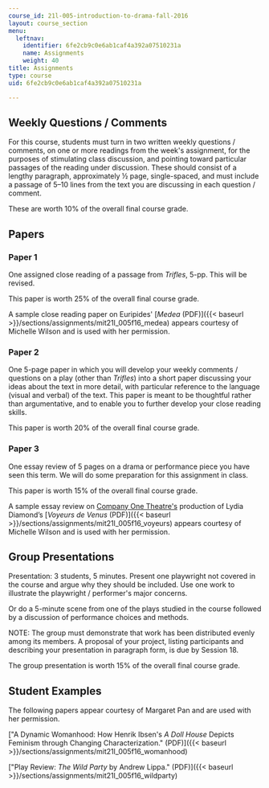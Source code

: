 ```yaml
---
course_id: 21l-005-introduction-to-drama-fall-2016
layout: course_section
menu:
  leftnav:
    identifier: 6fe2cb9c0e6ab1caf4a392a07510231a
    name: Assignments
    weight: 40
title: Assignments
type: course
uid: 6fe2cb9c0e6ab1caf4a392a07510231a

---
```


Weekly Questions / Comments
---------------------------

For this course, students must turn in two written weekly questions / comments, on one or more readings from the week's assignment, for the purposes of stimulating class discussion, and pointing toward particular passages of the reading under discussion. These should consist of a lengthy paragraph, approximately ½ page, single-spaced, and must include a passage of 5–10 lines from the text you are discussing in each question / comment.

These are worth 10% of the overall final course grade.

Papers
------

### Paper 1

One assigned close reading of a passage from _Trifles_, 5-pp. This will be revised.

This paper is worth 25% of the overall final course grade.

A sample close reading paper on Euripides' [_Medea_ (PDF)]({{< baseurl >}}/sections/assignments/mit21l_005f16_medea) appears courtesy of Michelle Wilson and is used with her permission.

### Paper 2

One 5-page paper in which you will develop your weekly comments / questions on a play (other than _Trifles_) into a short paper discussing your ideas about the text in more detail, with particular reference to the language (visual and verbal) of the text. This paper is meant to be thoughtful rather than argumentative, and to enable you to further develop your close reading skills.

This paper is worth 20% of the overall final course grade.

### Paper 3

One essay review of 5 pages on a drama or performance piece you have seen this term. We will do some preparation for this assignment in class.

This paper is worth 15% of the overall final course grade.

A sample essay review on [Company One Theatre's](http://companyone.org/) production of Lydia Diamond’s [_Voyeurs de Venus_ (PDF)]({{< baseurl >}}/sections/assignments/mit21l_005f16_voyeurs) appears courtesy of Michelle Wilson and is used with her permission.

Group Presentations
-------------------

Presentation: 3 students, 5 minutes. Present one playwright not covered in the course and argue why they should be included. Use one work to illustrate the playwright / performer's major concerns.

Or do a 5-minute scene from one of the plays studied in the course followed by a discussion of performance choices and methods.

NOTE: The group must demonstrate that work has been distributed evenly among its members. A proposal of your project, listing participants and describing your presentation in paragraph form, is due by Session 18.

The group presentation is worth 15% of the overall final course grade.

Student Examples
----------------

The following papers appear courtesy of Margaret Pan and are used with her permission.

["A Dynamic Womanhood: How Henrik Ibsen's _A Doll House_ Depicts Feminism through Changing Characterization." (PDF)]({{< baseurl >}}/sections/assignments/mit21l_005f16_womanhood)

["Play Review: _The Wild Party_ by Andrew Lippa." (PDF)]({{< baseurl >}}/sections/assignments/mit21l_005f16_wildparty)